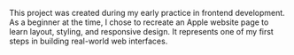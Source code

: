 This project was created during my early practice in frontend development. As a beginner at the time, I chose to recreate an Apple website page to learn layout, styling, and responsive design. It represents one of my first steps in building real-world web interfaces.
